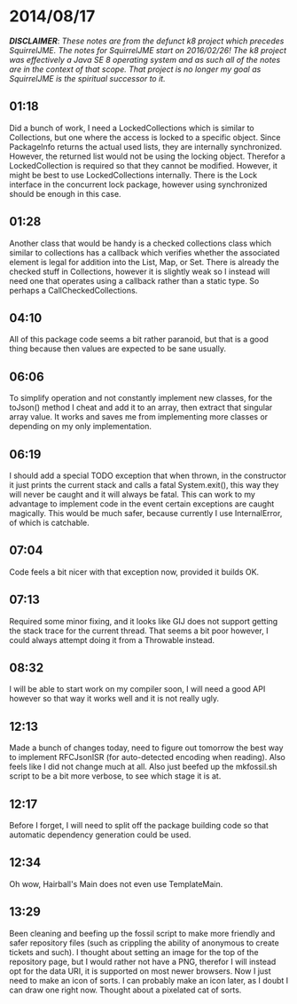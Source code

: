 # 2014/08/17

***DISCLAIMER***: _These notes are from the defunct k8 project which_
_precedes SquirrelJME. The notes for SquirrelJME start on 2016/02/26!_
_The k8 project was effectively a Java SE 8 operating system and as such_
_all of the notes are in the context of that scope. That project is no_
_longer my goal as SquirrelJME is the spiritual successor to it._

## 01:18

Did a bunch of work, I need a LockedCollections which is similar to
Collections, but one where the access is locked to a specific object. Since
PackageInfo returns the actual used lists, they are internally synchronized.
However, the returned list would not be using the locking object. Therefor a
LockedCollection is required so that they cannot be modified. However, it
might be best to use LockedCollections internally. There is the Lock interface
in the concurrent lock package, however using synchronized should be enough in
this case.

## 01:28

Another class that would be handy is a checked collections class which similar
to collections has a callback which verifies whether the associated element is
legal for addition into the List, Map, or Set. There is already the checked
stuff in Collections, however it is slightly weak so I instead will need one
that operates using a callback rather than a static type. So perhaps a
CallCheckedCollections.

## 04:10

All of this package code seems a bit rather paranoid, but that is a good thing
because then values are expected to be sane usually.

## 06:06

To simplify operation and not constantly implement new classes, for the
toJson() method I cheat and add it to an array, then extract that singular
array value. It works and saves me from implementing more classes or depending
on my only implementation.

## 06:19

I should add a special TODO exception that when thrown, in the constructor it
just prints the current stack and calls a fatal System.exit(), this way they
will never be caught and it will always be fatal. This can work to my
advantage to implement code in the event certain exceptions are caught
magically. This would be much safer, because currently I use InternalError, of
which is catchable.

## 07:04

Code feels a bit nicer with that exception now, provided it builds OK.

## 07:13

Required some minor fixing, and it looks like GIJ does not support getting the
stack trace for the current thread. That seems a bit poor however, I could
always attempt doing it from a Throwable instead.

## 08:32

I will be able to start work on my compiler soon, I will need a good API
however so that way it works well and it is not really ugly.

## 12:13

Made a bunch of changes today, need to figure out tomorrow the best way to
implement RFCJsonISR (for auto-detected encoding when reading). Also feels
like I did not change much at all. Also just beefed up the mkfossil.sh script
to be a bit more verbose, to see which stage it is at.

## 12:17

Before I forget, I will need to split off the package building code so that
automatic dependency generation could be used.

## 12:34

Oh wow, Hairball's Main does not even use TemplateMain.

## 13:29

Been cleaning and beefing up the fossil script to make more friendly and safer
repository files (such as crippling the ability of anonymous to create tickets
and such). I thought about setting an image for the top of the repository
page, but I would rather not have a PNG, therefor I will instead opt for the
data URI, it is supported on most newer browsers. Now I just need to make an
icon of sorts. I can probably make an icon later, as I doubt I can draw one
right now. Thought about a pixelated cat of sorts.

